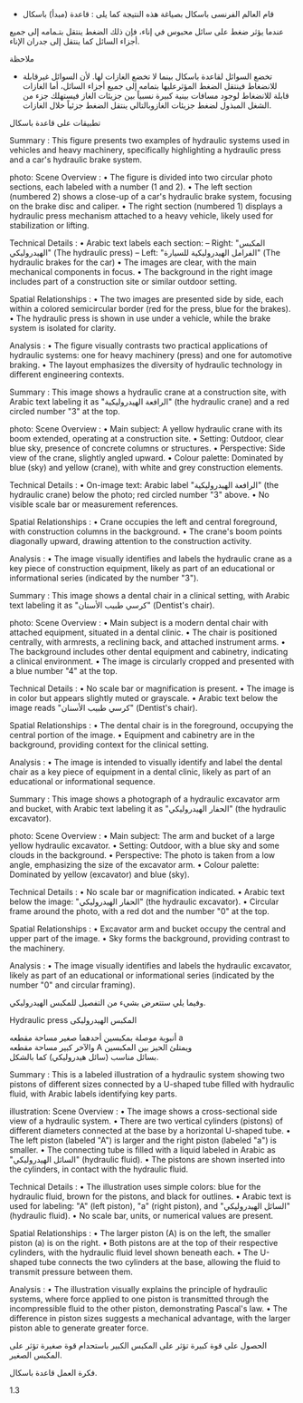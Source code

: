 * قام العالم الفرنسى باسكال بصياغة هذه النتيجة كما يلى :
قاعدة (مبدأ) باسكال <!-- text, from page 0 (l=0.468,t=0.075,r=0.939,b=0.132), with ID 8813a5a1-10d0-4121-9336-8b299709a61f -->

عندما يؤثر ضغط على سائل محبوس في إناء، فإن ذلك الضغط ينتقل بتـمامه إلى جميع أجزاء السائل كما ينتقل إلى جدران الإناء. <!-- text, from page 0 (l=0.083,t=0.134,r=0.928,b=0.190), with ID 1e5c1fea-6f86-4562-b3fe-3f09c71dd297 -->

ملاحظة

* تخضع السوائل لقاعدة باسكال بينما لا تخضع الغازات لها.
لأن السوائل غيرقابلة للانضغاط فينتقل الضغط المؤثرعليها بتمامه إلى جميع أجزاء السائل، أما الغازات قابلة للانضغاط لوجود مسافات بينية كبيرة نسبياً بين جزيئات الغاز فيستهلك جزء من الشغل المبذول لضغط جزيئات الغازوبالتالي ينتقل الضغط جزئياً خلال الغازات. <!-- text, from page 0 (l=0.080,t=0.205,r=0.932,b=0.346), with ID 30a579ac-fb1c-4fb1-b6c0-43b94a89ec1e -->

تطبيقات على قاعدة باسكال <!-- text, from page 0 (l=0.645,t=0.364,r=0.936,b=0.399), with ID a0a5e136-e41e-4d5d-9f7c-b5133f2c32eb -->

Summary : This figure presents two examples of hydraulic systems used in vehicles and heavy machinery, specifically highlighting a hydraulic press and a car's hydraulic brake system.

photo:
Scene Overview :
  • The figure is divided into two circular photo sections, each labeled with a number (1 and 2).
  • The left section (numbered 2) shows a close-up of a car's hydraulic brake system, focusing on the brake disc and caliper.
  • The right section (numbered 1) displays a hydraulic press mechanism attached to a heavy vehicle, likely used for stabilization or lifting.

Technical Details :
  • Arabic text labels each section: 
      – Right: "المكبس الهيدروليكي" (The hydraulic press)
      – Left: "الفرامل الهيدروليكية للسيارة" (The hydraulic brakes for the car)
  • The images are clear, with the main mechanical components in focus.
  • The background in the right image includes part of a construction site or similar outdoor setting.

Spatial Relationships :
  • The two images are presented side by side, each within a colored semicircular border (red for the press, blue for the brakes).
  • The hydraulic press is shown in use under a vehicle, while the brake system is isolated for clarity.

Analysis :
  • The figure visually contrasts two practical applications of hydraulic systems: one for heavy machinery (press) and one for automotive braking.
  • The layout emphasizes the diversity of hydraulic technology in different engineering contexts. <!-- figure, from page 0 (l=0.588,t=0.407,r=0.930,b=0.587), with ID d59a3a82-5071-4506-bc7a-db8192bd6bda -->

Summary : This image shows a hydraulic crane at a construction site, with Arabic text labeling it as "الرافعة الهيدروليكية" (the hydraulic crane) and a red circled number "3" at the top.

photo:
Scene Overview :
  • Main subject: A yellow hydraulic crane with its boom extended, operating at a construction site.
  • Setting: Outdoor, clear blue sky, presence of concrete columns or structures.
  • Perspective: Side view of the crane, slightly angled upward.
  • Colour palette: Dominated by blue (sky) and yellow (crane), with white and grey construction elements.

Technical Details :
  • On-image text: Arabic label "الرافعة الهيدروليكية" (the hydraulic crane) below the photo; red circled number "3" above.
  • No visible scale bar or measurement references.

Spatial Relationships :
  • Crane occupies the left and central foreground, with construction columns in the background.
  • The crane's boom points diagonally upward, drawing attention to the construction activity.

Analysis :
  • The image visually identifies and labels the hydraulic crane as a key piece of construction equipment, likely as part of an educational or informational series (indicated by the number "3"). <!-- figure, from page 0 (l=0.424,t=0.412,r=0.588,b=0.583), with ID c6229b78-804b-4c02-8283-e74caee67a52 -->

Summary : This image shows a dental chair in a clinical setting, with Arabic text labeling it as "كرسي طبيب الأسنان" (Dentist's chair).

photo:
Scene Overview :
  • Main subject is a modern dental chair with attached equipment, situated in a dental clinic.
  • The chair is positioned centrally, with armrests, a reclining back, and attached instrument arms.
  • The background includes other dental equipment and cabinetry, indicating a clinical environment.
  • The image is circularly cropped and presented with a blue number "4" at the top.

Technical Details :
  • No scale bar or magnification is present.
  • The image is in color but appears slightly muted or grayscale.
  • Arabic text below the image reads "كرسي طبيب الأسنان" (Dentist's chair).

Spatial Relationships :
  • The dental chair is in the foreground, occupying the central portion of the image.
  • Equipment and cabinetry are in the background, providing context for the clinical setting.

Analysis :
  • The image is intended to visually identify and label the dental chair as a key piece of equipment in a dental clinic, likely as part of an educational or informational sequence. <!-- figure, from page 0 (l=0.261,t=0.408,r=0.427,b=0.587), with ID 18581a8f-1390-4fb1-912d-61456eaf263d -->

Summary : This image shows a photograph of a hydraulic excavator arm and bucket, with Arabic text labeling it as "الحفار الهيدروليكي" (the hydraulic excavator).

photo:
Scene Overview :
  • Main subject: The arm and bucket of a large yellow hydraulic excavator.
  • Setting: Outdoor, with a blue sky and some clouds in the background.
  • Perspective: The photo is taken from a low angle, emphasizing the size of the excavator arm.
  • Colour palette: Dominated by yellow (excavator) and blue (sky).

Technical Details :
  • No scale bar or magnification indicated.
  • Arabic text below the image: "الحفار الهيدروليكي" (the hydraulic excavator).
  • Circular frame around the photo, with a red dot and the number "0" at the top.

Spatial Relationships :
  • Excavator arm and bucket occupy the central and upper part of the image.
  • Sky forms the background, providing contrast to the machinery.

Analysis :
  • The image visually identifies and labels the hydraulic excavator, likely as part of an educational or informational series (indicated by the number "0" and circular framing). <!-- figure, from page 0 (l=0.086,t=0.411,r=0.264,b=0.584), with ID d5425a2c-4ccd-4363-adbb-f0ebe295507a -->

وفيما يلي ستتعرض بشيء من التفصيل للمكبس الهيدروليكي. <!-- text, from page 0 (l=0.452,t=0.604,r=0.937,b=0.634), with ID 747aee54-1514-4d7f-a0d2-64de50fbdfff -->

Hydraulic press المكبس الهيدروليكى <!-- text, from page 0 (l=0.544,t=0.640,r=0.937,b=0.672), with ID 76458a28-255a-4fe8-b3a1-48b67c432972 -->

أنبوبة موصلة بمكبسين أحدهما صغير مساحة مقطعه a  
والآخر كبير مساحة مقطعه A ويمتلئ الحيز بين المكبسين  
بسائل مناسب (سائل هيدروليكي) كما بالشكل. <!-- text, from page 0 (l=0.334,t=0.677,r=0.929,b=0.800), with ID 07399fbe-ff54-43dc-8734-69229ee2e176 -->

Summary : This is a labeled illustration of a hydraulic system showing two pistons of different sizes connected by a U-shaped tube filled with hydraulic fluid, with Arabic labels identifying key parts.

illustration:
Scene Overview :
  • The image shows a cross-sectional side view of a hydraulic system.
  • There are two vertical cylinders (pistons) of different diameters connected at the base by a horizontal U-shaped tube.
  • The left piston (labeled "A") is larger and the right piston (labeled "a") is smaller.
  • The connecting tube is filled with a liquid labeled in Arabic as "السائل الهيدروليكي" (hydraulic fluid).
  • The pistons are shown inserted into the cylinders, in contact with the hydraulic fluid.

Technical Details :
  • The illustration uses simple colors: blue for the hydraulic fluid, brown for the pistons, and black for outlines.
  • Arabic text is used for labeling: "A" (left piston), "a" (right piston), and "السائل الهيدروليكي" (hydraulic fluid).
  • No scale bar, units, or numerical values are present.

Spatial Relationships :
  • The larger piston (A) is on the left, the smaller piston (a) is on the right.
  • Both pistons are at the top of their respective cylinders, with the hydraulic fluid level shown beneath each.
  • The U-shaped tube connects the two cylinders at the base, allowing the fluid to transmit pressure between them.

Analysis :
  • The illustration visually explains the principle of hydraulic systems, where force applied to one piston is transmitted through the incompressible fluid to the other piston, demonstrating Pascal's law.
  • The difference in piston sizes suggests a mechanical advantage, with the larger piston able to generate greater force. <!-- figure, from page 0 (l=0.079,t=0.662,r=0.350,b=0.780), with ID d307dadf-e4e8-4fb6-b81f-3a9938b3f245 -->

الحصول على قوة كبيرة تؤثر على المكبس الكبير باستحدام قوة صغيرة تؤثر على المكبس الصغير. <!-- text, from page 0 (l=0.131,t=0.801,r=0.931,b=0.840), with ID 6eec3e7b-dc14-4ce0-b645-3428de6a55a0 -->

فكرة
العمل
قاعدة باسكال. <!-- text, from page 0 (l=0.729,t=0.861,r=0.930,b=0.907), with ID a025d4de-b4f7-410d-97f8-bfeaf75ebbf6 -->

$1.3$ <!-- marginalia, from page 0 (l=0.089,t=0.941,r=0.130,b=0.961), with ID f0cd5ce2-6aae-4903-bd11-3d3740d915d8 -->